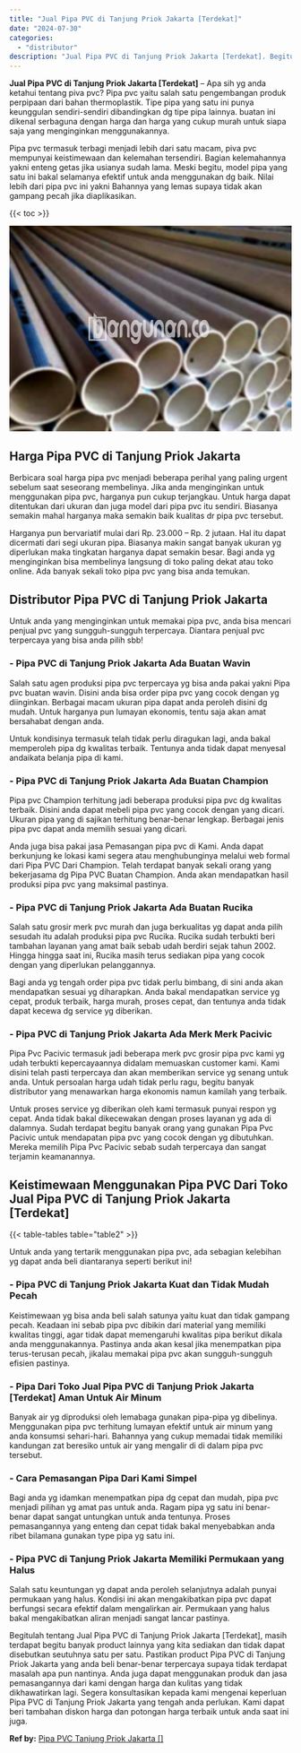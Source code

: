 ```yaml
---
title: "Jual Pipa PVC di Tanjung Priok Jakarta [Terdekat]"
date: "2024-07-30"
categories: 
  - "distributor"
description: "Jual Pipa PVC di Tanjung Priok Jakarta [Terdekat]. Begitulah tentang Jual Pipa PVC di Tanjung Priok Jakarta [Terdekat], masih terdapat begitu banyak produc..."
---
```


**Jual Pipa PVC di Tanjung Priok Jakarta \[Terdekat\]** – Apa sih yg anda ketahui tentang piva pvc? Pipa pvc yaitu salah satu pengembangan produk perpipaan dari bahan thermoplastik. Tipe pipa yang satu ini punya keunggulan sendiri-sendiri dibandingkan dg tipe pipa lainnya. buatan ini dikenal serbaguna dengan harga dan harga yang cukup murah untuk siapa saja yang menginginkan menggunakannya.

Pipa pvc termasuk terbagi menjadi lebih dari satu macam, piva pvc mempunyai keistimewaan dan kelemahan tersendiri. Bagian kelemahannya yakni enteng getas jika usianya sudah lama. Meski begitu, model pipa yang satu ini bakal selamanya efektif untuk anda menggunakan dg baik. Nilai lebih dari pipa pvc ini yakni Bahannya yang lemas supaya tidak akan gampang pecah jika diaplikasikan.

{{< toc >}}

![Jual Pipa PVC di Tanjung Priok Jakarta [Terdekat]](/images/jaul-pipa-pvc-33.png)

## Harga Pipa PVC di Tanjung Priok Jakarta

Berbicara soal harga pipa pvc menjadi beberapa perihal yang paling urgent sebelum saat seseorang membelinya. Jika anda menginginkan untuk menggunakan pipa pvc, harganya pun cukup terjangkau. Untuk harga dapat ditentukan dari ukuran dan juga model dari pipa pvc itu sendiri. Biasanya semakin mahal harganya maka semakin baik kualitas dr pipa pvc tersebut.

Harganya pun bervariatif mulai dari Rp. 23.000 – Rp. 2 jutaan. Hal itu dapat dicermati dari segi ukuran pipa. Biasanya makin sangat banyak ukuran yg diperlukan maka tingkatan harganya dapat semakin besar. Bagi anda yg menginginkan bisa membelinya langsung di toko paling dekat atau toko online. Ada banyak sekali toko pipa pvc yang bisa anda temukan.

## Distributor Pipa PVC di Tanjung Priok Jakarta

Untuk anda yang menginginkan untuk memakai pipa pvc, anda bisa mencari penjual pvc yang sungguh-sungguh terpercaya. Diantara penjual pvc terpercaya yang bisa anda pilih sbb!

### \- Pipa PVC di Tanjung Priok Jakarta Ada Buatan Wavin

Salah satu agen produksi pipa pvc terpercaya yg bisa anda pakai yakni Pipa pvc buatan wavin. Disini anda bisa order pipa pvc yang cocok dengan yg diinginkan. Berbagai macam ukuran pipa dapat anda peroleh disini dg mudah. Untuk harganya pun lumayan ekonomis, tentu saja akan amat bersahabat dengan anda.

Untuk kondisinya termasuk telah tidak perlu diragukan lagi, anda bakal memperoleh pipa dg kwalitas terbaik. Tentunya anda tidak dapat menyesal andaikata belanja pipa di kami.

### \- Pipa PVC di Tanjung Priok Jakarta Ada Buatan Champion

Pipa pvc Champion terhitung jadi beberapa produksi pipa pvc dg kwalitas terbaik. Disini anda dapat mebeli pipa pvc yang cocok dengan yang dicari. Ukuran pipa yang di sajikan terhitung benar-benar lengkap. Berbagai jenis pipa pvc dapat anda memilih sesuai yang dicari.

Anda juga bisa pakai jasa Pemasangan pipa pvc di Kami. Anda dapat berkunjung ke lokasi kami segera atau menghubunginya melalui web formal dari Pipa PVC Dari Champion. Telah terdapat banyak sekali orang yang bekerjasama dg Pipa PVC Buatan Champion. Anda akan mendapatkan hasil produksi pipa pvc yang maksimal pastinya.

### \- Pipa PVC di Tanjung Priok Jakarta Ada Buatan Rucika

Salah satu grosir merk pvc murah dan juga berkualitas yg dapat anda pilih sesudah itu adalah produksi pipa pvc Rucika. Rucika sudah terbukti beri tambahan layanan yang amat baik sebab udah berdiri sejak tahun 2002. Hingga hingga saat ini, Rucika masih terus sediakan pipa yang cocok dengan yang diperlukan pelanggannya.

Bagi anda yg tengah order pipa pvc tidak perlu bimbang, di sini anda akan mendapatkan sesuai yg diharapkan. Anda bakal mendapatkan service yg cepat, produk terbaik, harga murah, proses cepat, dan tentunya anda tidak dapat kecewa dg service yg diberikan.

### \- Pipa PVC di Tanjung Priok Jakarta Ada Merk Merk Pacivic

Pipa Pvc Pacivic termasuk jadi beberapa merk pvc grosir pipa pvc kami yg udah terbukti kepercayaannya didalam memuaskan customer kami. Kami disini telah pasti terpercaya dan akan memberikan service yg senang untuk anda. Untuk persoalan harga udah tidak perlu ragu, begitu banyak distributor yang menawarkan harga ekonomis namun kamilah yang terbaik.

Untuk proses service yg diberikan oleh kami termasuk punyai respon yg cepat. Anda tidak bakal dikecewakan dengan proses layanan yg ada di dalamnya. Sudah terdapat begitu banyak orang yang gunakan Pipa Pvc Pacivic untuk mendapatan pipa pvc yang cocok dengan yg dibutuhkan. Mereka memilih Pipa Pvc Pacivic sebab sudah terpercaya dan sangat terjamin keamanannya.

## Keistimewaan Menggunakan Pipa PVC Dari Toko Jual Pipa PVC di Tanjung Priok Jakarta \[Terdekat\]

{{< table-tables table="table2" >}}

Untuk anda yang tertarik menggunakan pipa pvc, ada sebagian kelebihan yg dapat anda beli diantaranya seperti berikut ini!

### \- Pipa PVC di Tanjung Priok Jakarta Kuat dan Tidak Mudah Pecah

Keistimewaan yg bisa anda beli salah satunya yaitu kuat dan tidak gampang pecah. Keadaan ini sebab pipa pvc dibikin dari material yang memiliki kwalitas tinggi, agar tidak dapat memengaruhi kwalitas pipa berikut dikala anda menggunakannya. Pastinya anda akan kesal jika menempatkan pipa terus-terusan pecah, jikalau memakai pipa pvc akan sungguh-sungguh efisien pastinya.

### \- Pipa Dari Toko Jual Pipa PVC di Tanjung Priok Jakarta \[Terdekat\] Aman Untuk Air Minum

Banyak air yg diproduksi oleh lemabaga gunakan pipa-pipa yg dibelinya. Menggunakan pipa pvc terhitung lumayan efektif untuk air minum yang anda konsumsi sehari-hari. Bahannya yang cukup memadai tidak memiliki kandungan zat beresiko untuk air yang mengalir di di dalam pipa pvc tersebut.

### \- Cara Pemasangan Pipa Dari Kami Simpel

Bagi anda yg idamkan menempatkan pipa dg cepat dan mudah, pipa pvc menjadi pilihan yg amat pas untuk anda. Ragam pipa yg satu ini benar-benar dapat sangat untungkan untuk anda tentunya. Proses pemasangannya yang enteng dan cepat tidak bakal menyebabkan anda ribet bilamana gunakan type pipa yg satu ini.

### \- Pipa PVC di Tanjung Priok Jakarta Memiliki Permukaan yang Halus

Salah satu keuntungan yg dapat anda peroleh selanjutnya adalah punyai permukaan yang halus. Kondisi ini akan mengakibatkan pipa pvc dapat berfungsi secara efektif dalam mengalirkan air. Permukaan yang halus bakal mengakibatkan aliran menjadi sangat lancar pastinya.

Begitulah tentang Jual Pipa PVC di Tanjung Priok Jakarta \[Terdekat\], masih terdapat begitu banyak product lainnya yang kita sediakan dan tidak dapat disebutkan seutuhnya satu per satu. Pastikan product Pipa PVC di Tanjung Priok Jakarta yang anda beli benar-benar terpercaya supaya tidak terdapat masalah apa pun nantinya. Anda juga dapat menggunakan produk dan jasa pemasangannya dari kami dengan harga dan kulitas yang tidak dikhawatirkan lagi. Segera konsultasikan kepada kami mengenai keperluan Pipa PVC di Tanjung Priok Jakarta yang tengah anda perlukan. Kami dapat beri tambahan diskon harga dan potongan harga terbaik untuk anda saat ini juga.

**Ref by:** [Pipa PVC Tanjung Priok Jakarta []](https://id.wikipedia.org/wiki/Pipa)
